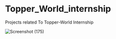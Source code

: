 # Topper_World_internship
Projects related To Topper-World Internship

![Screenshot (175)](https://github.com/VishnuVardhanBonala-web4U/Topper_World_internship/assets/125671722/398139f0-f038-4db6-84ef-8ad691f49c78)
